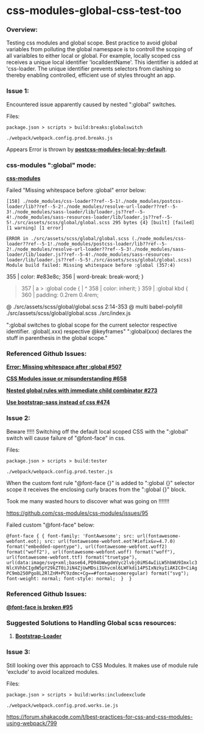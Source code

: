 # css-modules-global-css-test-too

### Overview:
Testing css modules and global scope. Best practice to avoid global variables from polluting the global namespace is to controll the scoping of all varialbles to either local or global. For example, locally scoped css receives a unique local identifier 'localIdentName'. This identifier is added at 'css-loader. The unique identifier prevents selectors from clashing so thereby enabling controlled, efficient use of styles throught an app.


### Issue 1:
Encountered issue apparently caused by nested ":global" switches.

Files:

`package.json > scripts > build:breaks:globalswitch`

`./webpack/webpack.config.prod.breaks.js`

Appears Error is thrown by [**postcss-modules-local-by-default**](https://github.com/css-modules/postcss-modules-local-by-default/blob/master/index.js#L26).

### css-modules ":global" mode:
[**css-modules**](https://github.com/css-modules/css-modules)


Failed "Missing whitespace before :global" error below:

`[158] ./node_modules/css-loader??ref--5-1!./node_modules/postcss-loader/lib??ref--5-2!./node_modules/resolve-url-loader??ref--5-3!./node_modules/sass-loader/lib/loader.js??ref--5-4!./node_modules/sass-resources-loader/lib/loader.js??ref--5-5!./src/assets/scss/global/global.scss 295 bytes {4} [built] [failed] [1 warning] [1 error]`


`ERROR in ./src/assets/scss/global/global.scss (./node_modules/css-loader??ref--5-1!./node_modules/postcss-loader/lib??ref--5-2!./node_modules/resolve-url-loader??ref--5-3!./node_modules/sass-loader/lib/loader.js??ref--5-4!./node_modules/sass-resources-loader/lib/loader.js??ref--5-5!./src/assets/scss/global/global.scss)
Module build failed: Missing whitespace before :global (357:4)`

  355 |     color: #e83e8c;
  356 |     word-break: break-word; }
> 357 |     a > :global code {
      |    ^
  358 |       color: inherit; }
  359 |   :global kbd {
  360 |     padding: 0.2rem 0.4rem;

 @ ./src/assets/scss/global/global.scss 2:14-353
 @ multi babel-polyfill ./src/assets/scss/global/global.scss ./src/index.js


":global switches to global scope for the current selector respective identifier. :global(.xxx) respective @keyframes"
":global(xxx) declares the stuff in parenthesis in the global scope."


### Referenced Github Issues:

[**Error: Missing whitespace after :global #507**](https://github.com/webpack-contrib/sass-loader/issues/507)

[**CSS Modules issue or misunderstanding #658**](https://github.com/davezuko/react-redux-starter-kit/issues/658)

[**Nested global rules with immediate child combinator #273**](https://github.com/css-modules/css-modules/issues/273)

[**Use bootstrap-sass instead of css #474**](https://github.com/davezuko/react-redux-starter-kit/issues/474)


### Issue 2:
Beware !!!!! Switching off the default local scoped CSS with the ":global" switch will cause failure of "@font-face" in css.

Files:

`package.json > scripts > build:tester`

`./webpack/webpack.config.prod.tester.js`

When the custom font rule "@font-face {}" is added to ":global {}" selector scope it receives the enclosing curly braces from the  ":global {}" block. 

Took me many wasted hours to discover what was going on !!!!!!!

https://github.com/css-modules/css-modules/issues/95

Failed custom "@font-face" below:

`@font-face {
   {
    font-family: 'FontAwesome';
    src: url(fontawesome-webfont.eot);
    src: url(fontawesome-webfont.eot?#iefix&v=4.7.0) format("embedded-opentype"), url(fontawesome-webfont.woff2) format("woff2"), url(fontawesome-webfont.woff) format("woff"), url(fontawesome-webfont.ttf) format("truetype"), url(data:image/svg+xml;base64,PD94bWwgdmVyc2lvbj0iMS4wIiLW5hbWU9Imxlc3NlcXVhbCIgdW5pY29kZT0iJiN4ZjUwMDsiIGhvcml6LWFkdi14PSIxNzkyIiAKIC8+CiAgPC9mb250Pgo8L2RlZnM+PC9zdmc+Cg==#fontawesomeregular) format("svg");
    font-weight: normal;
    font-style: normal; 
    } 
  }`


### Referenced Github Issues:

[**@font-face is broken #95**](https://github.com/css-modules/css-modules/issues/95)


### Suggested Solutions to Handling Global scss resources:

1) [**Bootstrap-Loader**](https://github.com/shakacode/bootstrap-loader)


### Issue 3:
Still looking over this approach to CSS Modules. It makes use of module rule 'exclude' to avoid localized modules.


Files:

`package.json > scripts > build:works:includeexclude`

`./webpack/webpack.config.prod.works.ie.js`



https://forum.shakacode.com/t/best-practices-for-css-and-css-modules-using-webpack/799





